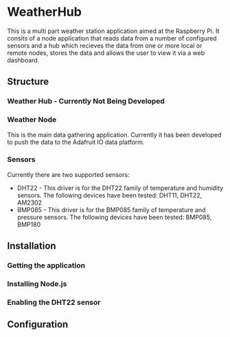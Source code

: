 # WeatherHub 
This is a multi part weather station application aimed at the Raspberry Pi. It consits of a node application that reads data from a number of configured sensors and a hub which recieves the data from one or more local or remote nodes, stores the data and allows the user to view it via a web dashboard.

## Structure
### Weather Hub - Currently Not Being Developed


### Weather Node
This is the main data gathering application. Currently it has been developed to push the data to the Adafruit IO data platform.

### Sensors
Currently there are two supported sensors:
* DHT22 - This driver is for the DHT22 family of temperature and humidity sensors. The following devices have been tested: DHT11, DHT22, AM2302
* BMP085 - This driver is for the BMP085 family of temperature and pressure sensors. The following devices have been tested: BMP085, BMP180

## Installation

### Getting the application

### Installing Node.js

### Enabling the DHT22 sensor

## Configuration
